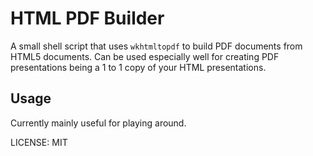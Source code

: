 # HTML PDF Builder

A small shell script that uses `wkhtmltopdf` to build PDF documents from HTML5 documents. Can be used especially well for creating PDF presentations being a 1 to 1 copy of your HTML presentations.

## Usage

Currently mainly useful for playing around.

LICENSE: MIT
